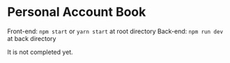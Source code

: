 # Personal Account Book

Front-end: `npm start` or `yarn start` at root directory
Back-end: `npm run dev` at back directory

It is not completed yet.
